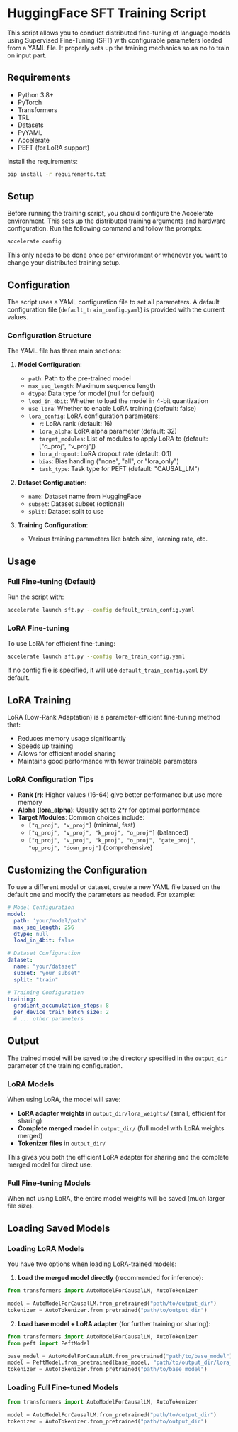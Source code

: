 # HuggingFace SFT Training Script

This script allows you to conduct distributed fine-tuning of language models using Supervised Fine-Tuning (SFT) with configurable parameters loaded from a YAML file. It properly sets up the training mechanics so as no to train on input part.

## Requirements

- Python 3.8+
- PyTorch
- Transformers
- TRL
- Datasets
- PyYAML
- Accelerate
- PEFT (for LoRA support)

Install the requirements:
```bash
pip install -r requirements.txt
```

## Setup

Before running the training script, you should configure the Accelerate environment. This sets up the distributed training arguments and hardware configuration. Run the following command and follow the prompts:

```bash
accelerate config
```

This only needs to be done once per environment or whenever you want to change your distributed training setup.

## Configuration

The script uses a YAML configuration file to set all parameters. A default configuration file (`default_train_config.yaml`) is provided with the current values.

### Configuration Structure

The YAML file has three main sections:

1. **Model Configuration**:
   - `path`: Path to the pre-trained model
   - `max_seq_length`: Maximum sequence length
   - `dtype`: Data type for model (null for default)
   - `load_in_4bit`: Whether to load the model in 4-bit quantization
   - `use_lora`: Whether to enable LoRA training (default: false)
   - `lora_config`: LoRA configuration parameters:
     - `r`: LoRA rank (default: 16)
     - `lora_alpha`: LoRA alpha parameter (default: 32)
     - `target_modules`: List of modules to apply LoRA to (default: ["q_proj", "v_proj"])
     - `lora_dropout`: LoRA dropout rate (default: 0.1)
     - `bias`: Bias handling ("none", "all", or "lora_only")
     - `task_type`: Task type for PEFT (default: "CAUSAL_LM")

2. **Dataset Configuration**:
   - `name`: Dataset name from HuggingFace
   - `subset`: Dataset subset (optional)
   - `split`: Dataset split to use

3. **Training Configuration**:
   - Various training parameters like batch size, learning rate, etc.

## Usage

### Full Fine-tuning (Default)
Run the script with:

```bash
accelerate launch sft.py --config default_train_config.yaml
```

### LoRA Fine-tuning
To use LoRA for efficient fine-tuning:

```bash
accelerate launch sft.py --config lora_train_config.yaml
```

If no config file is specified, it will use `default_train_config.yaml` by default.

## LoRA Training

LoRA (Low-Rank Adaptation) is a parameter-efficient fine-tuning method that:
- Reduces memory usage significantly
- Speeds up training
- Allows for efficient model sharing
- Maintains good performance with fewer trainable parameters

### LoRA Configuration Tips

- **Rank (r)**: Higher values (16-64) give better performance but use more memory
- **Alpha (lora_alpha)**: Usually set to 2*r for optimal performance
- **Target Modules**: Common choices include:
  - `["q_proj", "v_proj"]` (minimal, fast)
  - `["q_proj", "v_proj", "k_proj", "o_proj"]` (balanced)
  - `["q_proj", "v_proj", "k_proj", "o_proj", "gate_proj", "up_proj", "down_proj"]` (comprehensive)

## Customizing the Configuration

To use a different model or dataset, create a new YAML file based on the default one and modify the parameters as needed. For example:

```yaml
# Model Configuration
model:
  path: 'your/model/path'
  max_seq_length: 256
  dtype: null
  load_in_4bit: false

# Dataset Configuration
dataset:
  name: "your/dataset"
  subset: "your_subset"
  split: "train"

# Training Configuration
training:
  gradient_accumulation_steps: 8
  per_device_train_batch_size: 2
  # ... other parameters
```

## Output

The trained model will be saved to the directory specified in the `output_dir` parameter of the training configuration.

### LoRA Models
When using LoRA, the model will save:
- **LoRA adapter weights** in `output_dir/lora_weights/` (small, efficient for sharing)
- **Complete merged model** in `output_dir/` (full model with LoRA weights merged)
- **Tokenizer files** in `output_dir/`

This gives you both the efficient LoRA adapter for sharing and the complete merged model for direct use.

### Full Fine-tuning Models
When not using LoRA, the entire model weights will be saved (much larger file size).

## Loading Saved Models

### Loading LoRA Models
You have two options when loading LoRA-trained models:

1. **Load the merged model directly** (recommended for inference):
```python
from transformers import AutoModelForCausalLM, AutoTokenizer

model = AutoModelForCausalLM.from_pretrained("path/to/output_dir")
tokenizer = AutoTokenizer.from_pretrained("path/to/output_dir")
```

2. **Load base model + LoRA adapter** (for further training or sharing):
```python
from transformers import AutoModelForCausalLM, AutoTokenizer
from peft import PeftModel

base_model = AutoModelForCausalLM.from_pretrained("path/to/base_model")
model = PeftModel.from_pretrained(base_model, "path/to/output_dir/lora_weights")
tokenizer = AutoTokenizer.from_pretrained("path/to/base_model")
```

### Loading Full Fine-tuned Models
```python
from transformers import AutoModelForCausalLM, AutoTokenizer

model = AutoModelForCausalLM.from_pretrained("path/to/output_dir")
tokenizer = AutoTokenizer.from_pretrained("path/to/output_dir")
``` 